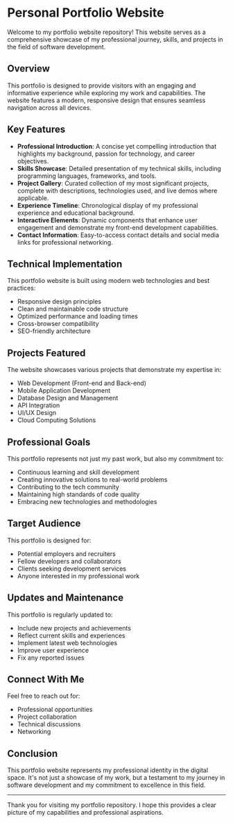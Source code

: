 # Personal Portfolio Website

Welcome to my portfolio website repository! This website serves as a comprehensive showcase of my professional journey, skills, and projects in the field of software development.

## Overview

This portfolio is designed to provide visitors with an engaging and informative experience while exploring my work and capabilities. The website features a modern, responsive design that ensures seamless navigation across all devices.

## Key Features

- **Professional Introduction**: A concise yet compelling introduction that highlights my background, passion for technology, and career objectives.
- **Skills Showcase**: Detailed presentation of my technical skills, including programming languages, frameworks, and tools.
- **Project Gallery**: Curated collection of my most significant projects, complete with descriptions, technologies used, and live demos where applicable.
- **Experience Timeline**: Chronological display of my professional experience and educational background.
- **Interactive Elements**: Dynamic components that enhance user engagement and demonstrate my front-end development capabilities.
- **Contact Information**: Easy-to-access contact details and social media links for professional networking.

## Technical Implementation

This portfolio website is built using modern web technologies and best practices:
- Responsive design principles
- Clean and maintainable code structure
- Optimized performance and loading times
- Cross-browser compatibility
- SEO-friendly architecture

## Projects Featured

The website showcases various projects that demonstrate my expertise in:
- Web Development (Front-end and Back-end)
- Mobile Application Development
- Database Design and Management
- API Integration
- UI/UX Design
- Cloud Computing Solutions

## Professional Goals

This portfolio represents not just my past work, but also my commitment to:
- Continuous learning and skill development
- Creating innovative solutions to real-world problems
- Contributing to the tech community
- Maintaining high standards of code quality
- Embracing new technologies and methodologies

## Target Audience

This portfolio is designed for:
- Potential employers and recruiters
- Fellow developers and collaborators
- Clients seeking development services
- Anyone interested in my professional work

## Updates and Maintenance

This portfolio is regularly updated to:
- Include new projects and achievements
- Reflect current skills and experiences
- Implement latest web technologies
- Improve user experience
- Fix any reported issues

## Connect With Me

Feel free to reach out for:
- Professional opportunities
- Project collaboration
- Technical discussions
- Networking

## Conclusion

This portfolio website represents my professional identity in the digital space. It's not just a showcase of my work, but a testament to my journey in software development and my commitment to excellence in this field.

---

Thank you for visiting my portfolio repository. I hope this provides a clear picture of my capabilities and professional aspirations.